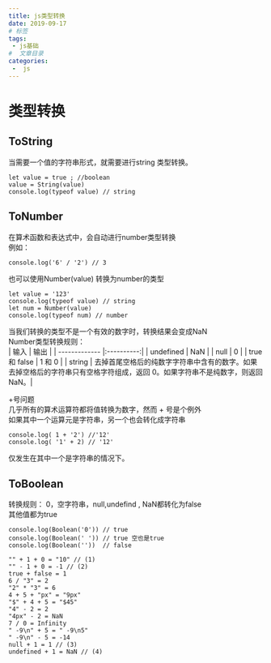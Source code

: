 ```yaml
---
title: js类型转换
date: 2019-09-17
# 标签
tags:
 - js基础
#  文章目录
categories:
 -  js
---
```



# 类型转换

  ## ToString

  当需要一个值的字符串形式，就需要进行string 类型转换。

  ```
  let value = true ; //boolean
  value = String(value)
  console.log(typeof value) // string
  ```
  ## ToNumber
  
  在算术函数和表达式中，会自动进行number类型转换  
  例如：
  ```
  console.log('6' / '2') // 3 
  ```
  也可以使用Number(value) 转换为number的类型
  ```
  let value = '123'
  console.log(typeof value) // string
  let num = Number(value)
  console.log(typeof num) // number
  ```
  当我们转换的类型不是一个有效的数字时，转换结果会变成NaN  
  Number类型转换规则：  
| 输入           | 输出       |
| ------------- |:----------:|
| undefined     | NaN        |
| null          |  0         |
| true 和 false | 1 和 0      |
| string        | 去掉首尾空格后的纯数字字符串中含有的数字。如果去掉空格后的字符串只有空格字符组成，返回 0。如果字符串不是纯数字，则返回 NaN。|

  +号问题  
  几乎所有的算术运算符都将值转换为数字，然而 + 号是个例外  
  如果其中一个运算元是字符串，另一个也会转化成字符串   
  ```
  console.log( 1 + '2') //'12'
  console.log( '1' + 2) // '12'
  ```
  仅发生在其中一个是字符串的情况下。

  ## ToBoolean 
  转换规则：
  0，空字符串，null,undefind , NaN都转化为false  
  其他值都为true
  ```
  console.log(Boolean('0')) // true
  console.log(Boolean(' ')) // true 空也是true
  console.log(Boolean(''))  // false
  ```


  ```
"" + 1 + 0 = "10" // (1)
"" - 1 + 0 = -1 // (2)
true + false = 1
6 / "3" = 2
"2" * "3" = 6
4 + 5 + "px" = "9px"
"$" + 4 + 5 = "$45"
"4" - 2 = 2
"4px" - 2 = NaN
7 / 0 = Infinity
" -9\n" + 5 = " -9\n5"
" -9\n" - 5 = -14
null + 1 = 1 // (3)
undefined + 1 = NaN // (4)
```